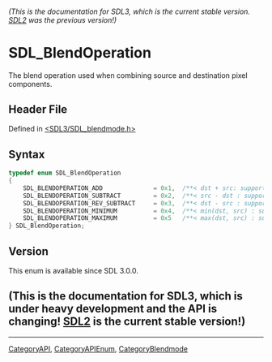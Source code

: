 ###### (This is the documentation for SDL3, which is the current stable version. [SDL2](https://wiki.libsdl.org/SDL2/) was the previous version!)
# SDL_BlendOperation

The blend operation used when combining source and destination pixel components.

## Header File

Defined in [<SDL3/SDL_blendmode.h>](https://github.com/libsdl-org/SDL/blob/main/include/SDL3/SDL_blendmode.h)

## Syntax

```c
typedef enum SDL_BlendOperation
{
    SDL_BLENDOPERATION_ADD              = 0x1,  /**< dst + src: supported by all renderers */
    SDL_BLENDOPERATION_SUBTRACT         = 0x2,  /**< src - dst : supported by D3D, OpenGL, OpenGLES, and Vulkan */
    SDL_BLENDOPERATION_REV_SUBTRACT     = 0x3,  /**< dst - src : supported by D3D, OpenGL, OpenGLES, and Vulkan */
    SDL_BLENDOPERATION_MINIMUM          = 0x4,  /**< min(dst, src) : supported by D3D, OpenGL, OpenGLES, and Vulkan */
    SDL_BLENDOPERATION_MAXIMUM          = 0x5   /**< max(dst, src) : supported by D3D, OpenGL, OpenGLES, and Vulkan */
} SDL_BlendOperation;
```

## Version

This enum is available since SDL 3.0.0.

## (This is the documentation for SDL3, which is under heavy development and the API is changing! [SDL2](https://wiki.libsdl.org/SDL2/) is the current stable version!)



----
[CategoryAPI](CategoryAPI), [CategoryAPIEnum](CategoryAPIEnum), [CategoryBlendmode](CategoryBlendmode)

